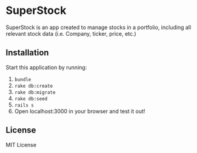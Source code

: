 # SuperStock

SuperStock is an app created to manage stocks in a portfolio, including all relevant stock data (i.e. Company, ticker, price, etc.)

## Installation

Start this application by running:

1. `bundle` 
2. `rake db:create`
3. `rake db:migrate`
4. `rake db:seed`
5. `rails s`
6. Open localhost:3000 in your browser and test it out! 

## License

MIT License 

